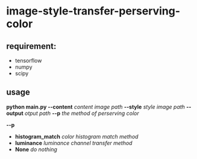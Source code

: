 # image-style-transfer-perserving-color

## requirement:
  * tensorflow
  * numpy
  * scipy

## usage

**python main.py --content** *content image path* **--style** *style image path* **--output** *otput path* **--p** *the method of perserving color*

**--p**
 * **histogram_match** *color histogram match method*
 * **luminance** *luminance channel transfer method*
 * **None** *do nothing*
